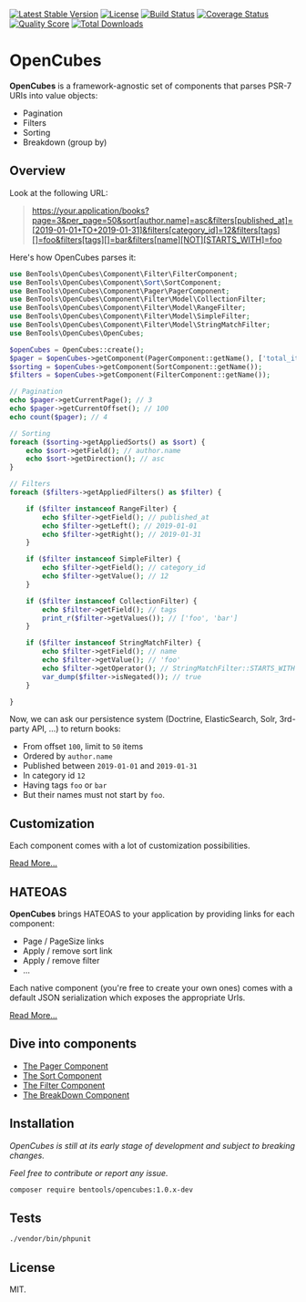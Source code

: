 [![Latest Stable Version](https://poser.pugx.org/bentools/opencubes/v/stable)](https://packagist.org/packages/bentools/opencubes)
[![License](https://poser.pugx.org/bentools/opencubes/license)](https://packagist.org/packages/bentools/opencubes)
[![Build Status](https://img.shields.io/travis/bpolaszek/opencubes/master.svg?style=flat-square)](https://travis-ci.org/bpolaszek/opencubes)
[![Coverage Status](https://coveralls.io/repos/github/bpolaszek/opencubes/badge.svg?branch=master)](https://coveralls.io/github/bpolaszek/opencubes?branch=master)
[![Quality Score](https://img.shields.io/scrutinizer/g/bpolaszek/opencubes.svg?style=flat-square)](https://scrutinizer-ci.com/g/bpolaszek/opencubes)
[![Total Downloads](https://poser.pugx.org/bentools/opencubes/downloads)](https://packagist.org/packages/bentools/opencubes)

# OpenCubes

**OpenCubes** is a framework-agnostic set of components that parses PSR-7 URIs into value objects:

- Pagination
- Filters
- Sorting
- Breakdown (group by)

## Overview

Look at the following URL: 

> https://your.application/books?page=3&per_page=50&sort[author.name]=asc&filters[published_at]=[2019-01-01+TO+2019-01-31]&filters[category_id]=12&filters[tags][]=foo&filters[tags][]=bar&filters[name][NOT][STARTS_WITH]=foo

Here's how OpenCubes parses it:

```php
use BenTools\OpenCubes\Component\Filter\FilterComponent;
use BenTools\OpenCubes\Component\Sort\SortComponent;
use BenTools\OpenCubes\Component\Pager\PagerComponent;
use BenTools\OpenCubes\Component\Filter\Model\CollectionFilter;
use BenTools\OpenCubes\Component\Filter\Model\RangeFilter;
use BenTools\OpenCubes\Component\Filter\Model\SimpleFilter;
use BenTools\OpenCubes\Component\Filter\Model\StringMatchFilter;
use BenTools\OpenCubes\OpenCubes;

$openCubes = OpenCubes::create();
$pager = $openCubes->getComponent(PagerComponent::getName(), ['total_items' => 160, 'default_size' => 50]);
$sorting = $openCubes->getComponent(SortComponent::getName());
$filters = $openCubes->getComponent(FilterComponent::getName());

// Pagination
echo $pager->getCurrentPage(); // 3
echo $pager->getCurrentOffset(); // 100
echo count($pager); // 4

// Sorting
foreach ($sorting->getAppliedSorts() as $sort) {
    echo $sort->getField(); // author.name
    echo $sort->getDirection(); // asc
}

// Filters
foreach ($filters->getAppliedFilters() as $filter) {

    if ($filter instanceof RangeFilter) {
        echo $filter->getField(); // published_at
        echo $filter->getLeft(); // 2019-01-01
        echo $filter->getRight(); // 2019-01-31
    }

    if ($filter instanceof SimpleFilter) {
        echo $filter->getField(); // category_id
        echo $filter->getValue(); // 12
    }

    if ($filter instanceof CollectionFilter) {
        echo $filter->getField(); // tags
        print_r($filter->getValues()); // ['foo', 'bar']
    }

    if ($filter instanceof StringMatchFilter) {
        echo $filter->getField(); // name
        echo $filter->getValue(); // 'foo'
        echo $filter->getOperator(); // StringMatchFilter::STARTS_WITH
        var_dump($filter->isNegated()); // true
    }

}
```

Now, we can ask our persistence system (Doctrine, ElasticSearch, Solr, 3rd-party API, ...) to return books:

- From offset `100`, limit to `50` items
- Ordered by `author.name`
- Published between `2019-01-01` and `2019-01-31`
- In category id `12`
- Having tags `foo` or `bar`
- But their names must not start by `foo`.


## Customization

Each component comes with a lot of customization possibilities.

[Read More...](doc/Customization.md)

## HATEOAS

**OpenCubes** brings HATEOAS to your application by providing links for each component:

- Page / PageSize links
- Apply / remove sort link
- Apply / remove filter
- ...

Each native component (you're free to create your own ones) comes with a default JSON serialization which exposes the appropriate Urls.

[Read More...](doc/HATEOAS.md)

## Dive into components

- [The Pager Component](doc/Pager.md)
- [The Sort Component](doc/Sort.md)
- [The Filter Component](doc/Filter.md)
- [The BreakDown Component](doc/BreakDown.md)


## Installation

_OpenCubes is still at its early stage of development and subject to breaking changes._
 
_Feel free to contribute or report any issue._ 

```bash
composer require bentools/opencubes:1.0.x-dev
```

## Tests

```bash
./vendor/bin/phpunit
```


## License

MIT.